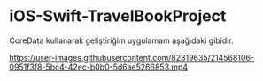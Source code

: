 # iOS-Swift-TravelBookProject

CoreData kullanarak geliştiriğim uygulamam aşağıdaki gibidir.

https://user-images.githubusercontent.com/82319635/214568106-0951f3f8-5bc4-42ec-b0b0-5d6ae5266853.mp4

